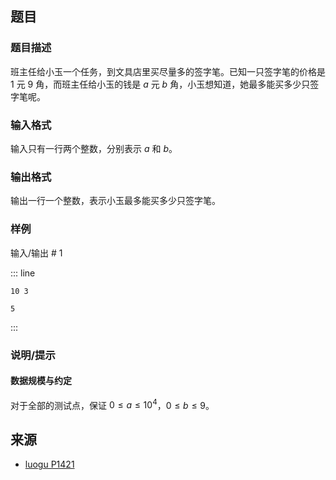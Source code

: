 ## 题目




### 题目描述

班主任给小玉一个任务，到文具店里买尽量多的签字笔。已知一只签字笔的价格是 $1$ 元 $9$ 角，而班主任给小玉的钱是 $a$ 元 $b$ 角，小玉想知道，她最多能买多少只签字笔呢。




### 输入格式
输入只有一行两个整数，分别表示 $a$ 和 $b$。



### 输出格式

输出一行一个整数，表示小玉最多能买多少只签字笔。




### 样例


输入/输出 # 1

::: line
```
10 3

```

```
5

```
:::





### 说明/提示
#### 数据规模与约定

对于全部的测试点，保证 $0 \leq a \leq 10^4$，$0 \leq b \leq 9$。


## 来源

- [luogu P1421](https://luogu.com.cn/problem/P1421)
